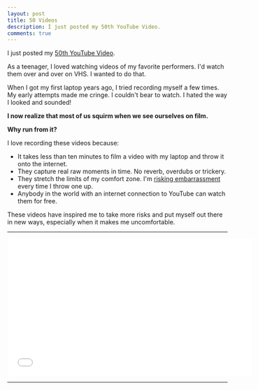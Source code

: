 ```yaml
---
layout: post
title: 50 Videos
description: I just posted my 50th YouTube Video.
comments: true
---
```

I just posted my [50th YouTube Video](https://www.youtube.com/watch?v=wGDj9g5K_z0).

As a teenager, I loved watching videos of my favorite performers.  I'd watch them over and over on VHS.  I wanted to do that.

When I got my first laptop years ago, I tried recording myself a few times.  My early attempts made me cringe. I couldn't bear to watch.  I hated the way I looked and sounded!

**I now realize that most of us squirm when we see ourselves on film.**

**Why run from it?**

I love recording these videos because:

  - It takes less than ten minutes to film a video with my laptop and throw it onto the internet.
  - They capture real raw moments in time.  No reverb, overdubs or trickery.
  - They stretch the limits of my comfort zone.  I'm [risking embarrassment](/risking-embarrassment) every time I throw one up.
  - Anybody in the world with an internet connection to  YouTube can watch them for free.

These videos have inspired me to take more risks and put myself out there in new ways, especially when it makes me uncomfortable.

------

<iframe width="560" height="315" src="//www.youtube.com/embed/wGDj9g5K_z0" frameborder="0" allowfullscreen></iframe>

------
